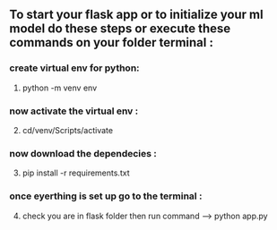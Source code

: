 ## To start your flask app or to initialize your ml model do these steps or execute these commands on your folder terminal :
### create virtual env for python:
1. python -m venv env

### now activate the  virtual env :
2. cd/venv/Scripts/activate   

### now download the dependecies :
3. pip install -r requirements.txt

### once eyerthing is set up go to the terminal :
4. check you are in flask folder then run command --> python app.py